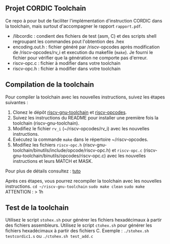 ## Projet CORDIC Toolchain
Ce repo à pour but de faciliter l'implémentation d'instruction CORDIC dans la toolchain, mais surtout d'accompagner le rapport `rapport.pdf`.

- /libcordic : condient des fichiers de test (asm, C) et des scripts shell regroupant les commandes pout l'obtention des .hex
- encoding.out.h : fichier généré par /riscv-opcodes après modification de /riscv-opcodes/rv_i et execution du makefile (`make`). Je fourni le fichier pour vérifier que la génération ne comporte pas d'erreur.
- riscv-opc.c : fichier à modifier dans votre toolchain
- riscv-opc.h : fichier à modifier dans votre toolchain
## Compilation de la toolchain

Pour compiler la toolchain avec les nouvelles instructions, suivez les étapes suivantes :

1. Clonez le dépôt [riscv-gnu-toolchain](https://github.com/riscv-collab/riscv-gnu-toolchain) et [riscv-opcodes](https://github.com/riscv/riscv-opcodes).
2. Suivez les instructions du README pour installer une première fois la toolchain (riscv-gnu-toolchain).
3. Modifiez le fichier `rv_i` (~/riscv-opcodes/rv_i) avec les nouvelles instructions.
4. Exécutez la commande `make` dans le répertoire ~/riscv-opcodes.
5. Modifiez les fichiers `riscv-opc.h` (riscv-gnu-toolchain/binutils/include/opcode/riscv-opc.h) et `riscv-opc.c`  (riscv-gnu-toolchain/binutils/opcodes/riscv-opc.c) avec les nouvelles instructions et leurs MATCH et MASK.

Pour plus de détails consultez : [tuto](https://pcotret.gitlab.io/riscv-custom/sw_toolchain.html#adding-a-custom-instruction-in-the-cross-compiler)

Après ces étapes, vous pourrez recompiler la toolchain avec les nouvelles instructions.
`cd ~/riscv-gnu-toolchain`
`sudo make clean`
`sudo make`
ATTENTION : > 1h

## Test de la toolchain

Utilisez le script `stohex.sh` pour générer les fichiers hexadécimaux à partir des fichiers assembleurs. 
Utilisez le script `ctohex.sh` pour générer les fichiers hexadécimaux à partir des fichiers C. 
Exemple : `./stohex.sh testcordic1.s` ou `./ctohex.sh test_add.c`
